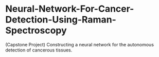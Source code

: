 # Neural-Network-For-Cancer-Detection-Using-Raman-Spectroscopy
(Capstone Project) Constructing a neural network for the autonomous detection of cancerous tissues. 
